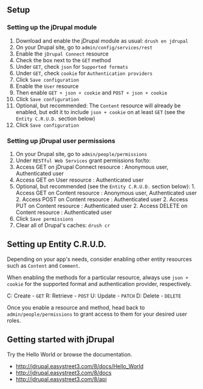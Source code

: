 ## Setup

### Setting up the jDrupal module

1. Download and enable the jDrupal module as usual: `drush en jdrupal`
2. On your Drupal site, go to `admin/config/services/rest`
3. Enable the `jDrupal Connect` resource
4. Check the box next to the `GET` method
5. Under `GET`, check `json` for `Supported formats` 
6. Under `GET`, check `cookie` for `Authentication providers`
7. Click `Save configuration`
8. Enable the `User` resource
9. Then enable `GET + json + cookie` and `POST + json + cookie`
10. Click `Save configuration`
11. Optional, but recommended: The `Content` resource will already be enabled, but edit it to include `json + cookie` on at least `GET` (see the `Entity C.R.U.D.` section below)
12. Click `Save configuration`

### Setting up jDrupal user permissions

1. On your Drupal site, go to `admin/people/permissions`
2. Under `RESTful Web Services` grant permissions for/to:
  1. Access GET on jDrupal Connect resource : Anonymous user, Authenticated user
  2. Access GET on User resource : Authenticated user
  3. Optional, but recommended (see the `Entity C.R.U.D.` section below):
    1. Access GET on Content resource : Anonymous user, Authenticated user
    2. Access POST on Content resource : Authenticated user
    2. Access PUT on Content resource : Authenticated user
    2. Access DELETE on Content resource : Authenticated user
3. Click `Save permissions`
4. Clear all of Drupal's caches: `drush cr`

## Setting up Entity C.R.U.D.

Depending on your app's needs, consider enabling other entity resources such as `Content` and `Comment`.

When enabling the methods for a particular resource, always use `json + cookie` for the supported format and authentication provider, respectively.

C: Create - `GET`
R: Retrieve - `POST`
U: Update - `PATCH`
D: Delete - `DELETE`

Once you enable a resource and method, head back to `admin/people/permissions` to grant access to them for your desired user roles.

## Getting started with jDrupal

Try the Hello World or browse the documentation.

- http://jdrupal.easystreet3.com/8/docs/Hello_World
- http://jdrupal.easystreet3.com/8/docs
- http://jdrupal.easystreet3.com/8/api

